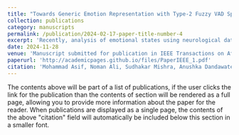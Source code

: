 ```yaml
---
title: "Towards Generic Emotion Representation with Type-2 Fuzzy VAD Space: Deep Fuzzy Multimodal Fusion Framework for EEG Analysis of Emotions"
collection: publications
category: manuscripts
permalink: /publication/2024-02-17-paper-title-number-4
excerpt: 'Recently, analysis of emotional states using neurological data has drawn enough attention. However, the complex nature of emotions and the subjective biases in self-reported values of Valence, Arousal and Dominance (VAD) make the emotion model too specific to a particular experiment. This study aims to develop a generic model representing emotions using a fuzzy VAD space and improve emotion recognition by multimodal fusion with EEG data. We partitioned the crisp VAD space into a fuzzy VAD space using low, medium and high type-2 fuzzy dimensions to represent emotions. A framework that integrates fuzzy VAD space and EEG modalities has been developed to recognize emotions. The EEG features were extracted using spatial and temporal feature vectors from time-frequency spectrograms, while the subject-reported values of VAD were also considered. The study was conducted on the DENS dataset, which includes a wide range of twenty-four emotions, along with EEG data and subjective ratings. The study was validated using various deep fuzzy framework models based on type-2 fuzzy representation, cuboid probabilistic lattice representation and unsupervised fuzzy emotion clusters. These models resulted in emotion recognition accuracy of 96.09%, 95.75% and 95.31%, respectively, for the classes of 24 emotions. The study also included an ablation study, one with crisp VAD space and the other without VAD space. The result with crisp VAD space performed better, while the deep fuzzy framework outperformed both models. The model was extended to predict cross-subject cases of emotions, and the results with 78.37% accuracy are promising, proving the generality of our model. The generic nature of the developed model, along with its successful cross-subject predictions, gives direction for real-world applications in areas such as affective computing, human-computer interaction, and mental health care.'
date: 2024-11-28
venue: 'Manuscript submitted for publication in IEEE Transactions on Affective Computing'
paperurl: 'http://academicpages.github.io/files/PaperIEEE_1.pdf'
citation: 'Mohammad Asif, Noman Ali, Sudhakar Mishra, Anushka Dandawate, Uma Shanker Tiwary, et al. (2024). Towards Generic Emotion Representation with Type-2 Fuzzy VAD Space: Deep Fuzzy Multimodal Fusion Framework for EEG Analysis of Emotions.'
---
```


The contents above will be part of a list of publications, if the user clicks the link for the publication than the contents of section will be rendered as a full page, allowing you to provide more information about the paper for the reader. When publications are displayed as a single page, the contents of the above "citation" field will automatically be included below this section in a smaller font.
